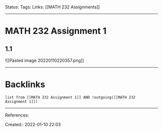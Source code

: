 Status: 
Tags: 
Links: [[MATH 232 Assignments]]
___
# MATH 232 Assignment 1
## 1.1
![[Pasted image 20220110220357.png]]


___
# Backlinks
```dataview
list from [[MATH 232 Assignment 1]] AND !outgoing([[MATH 232 Assignment 1]])
```
___
References:

Created:: 2022-01-10 22:03
